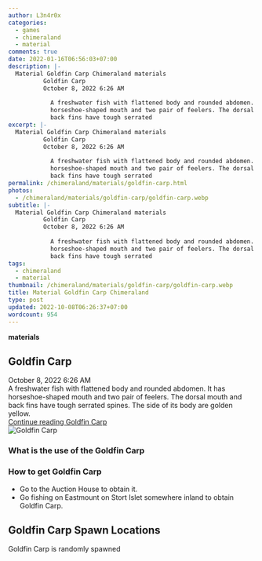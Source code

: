```yaml
---
author: L3n4r0x
categories:
  - games
  - chimeraland
  - material
comments: true
date: 2022-01-16T06:56:03+07:00
description: |-
  Material Goldfin Carp Chimeraland materials
          Goldfin Carp
          October 8, 2022 6:26 AM
          
            A freshwater fish with flattened body and rounded abdomen. It has
            horseshoe-shaped mouth and two pair of feelers. The dorsal mouth and
            back fins have tough serrated
excerpt: |-
  Material Goldfin Carp Chimeraland materials
          Goldfin Carp
          October 8, 2022 6:26 AM
          
            A freshwater fish with flattened body and rounded abdomen. It has
            horseshoe-shaped mouth and two pair of feelers. The dorsal mouth and
            back fins have tough serrated
permalink: /chimeraland/materials/goldfin-carp.html
photos:
  - /chimeraland/materials/goldfin-carp/goldfin-carp.webp
subtitle: |-
  Material Goldfin Carp Chimeraland materials
          Goldfin Carp
          October 8, 2022 6:26 AM
          
            A freshwater fish with flattened body and rounded abdomen. It has
            horseshoe-shaped mouth and two pair of feelers. The dorsal mouth and
            back fins have tough serrated
tags:
  - chimeraland
  - material
thumbnail: /chimeraland/materials/goldfin-carp/goldfin-carp.webp
title: Material Goldfin Carp Chimeraland
type: post
updated: 2022-10-08T06:26:37+07:00
wordcount: 954
---
```


<link
  rel="stylesheet"
  href="https://rawcdn.githack.com/dimaslanjaka/Web-Manajemen/870a349/css/bootstrap-5-3-0-alpha3-wrapper.css"
/>
<section id="bootstrap-wrapper">
  <div data-bs-theme="dark">
    <div
      class="row g-0 border rounded overflow-hidden flex-md-row mb-4 shadow-sm position-relative bg-dark text-light"
    >
      <div class="col p-4 d-flex flex-column position-static">
        <strong class="d-inline-block mb-2 text-success">materials</strong>
        <h2 class="mb-0">Goldfin Carp</h2>
        <div class="mb-1 text-muted">October 8, 2022 6:26 AM</div>
        <div class="mb-2 border p-1">
          A freshwater fish with flattened body and rounded abdomen. It has
          horseshoe-shaped mouth and two pair of feelers. The dorsal mouth and
          back fins have tough serrated spines. The side of its body are golden
          yellow.
        </div>
        <a
          href="/chimeraland/materials/goldfin-carp.html"
          class="stretched-link d-none text-primary"
          >Continue reading Goldfin Carp</a
        >
      </div>
      <div class="col-auto d-none d-md-block d-lg-block">
        <img
          src="https://www.webmanajemen.com/chimeraland/materials/goldfin-carp/goldfin-carp.webp"
          alt="Goldfin Carp"
        />
      </div>
    </div>
    <div class="row">
      <div class="col-lg-6 col-12 mb-2">
        <div class="card">
          <div class="card-body">
            <h3 class="card-title">What is the use of the Goldfin Carp</h3>
            <div class="card-text"><ul></ul></div>
          </div>
        </div>
      </div>
      <div class="col-lg-6 col-12 mb-2">
        <div class="card">
          <div class="card-body">
            <h3 class="card-title">How to get Goldfin Carp</h3>
            <div class="card-text">
              <ul>
                <li>Go to the Auction House to obtain it.</li>
                <li>
                  Go fishing on Eastmount on Stort Islet somewhere inland to
                  obtain Goldfin Carp.
                </li>
              </ul>
            </div>
          </div>
        </div>
      </div>
      <div class="col-12 mb-2">
        <h2>Goldfin Carp Spawn Locations</h2>
        <p>Goldfin Carp is randomly spawned</p>
      </div>
    </div>
  </div>
</section>